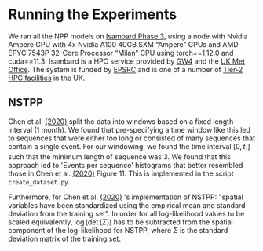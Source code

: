 # Running the Experiments

We ran all the NPP models on [Isambard Phase 3](https://gw4-isambard.github.io/docs/), using a node with Nvidia Ampere GPU with 4x Nvidia A100 40GB SXM “Ampere” GPUs and AMD EPYC 7543P 32-Core Processor “Milan” CPU using torch==1.12.0 and cuda==11.3. Isambard is a HPC service provided by [GW4](http://gw4.ac.uk/) and the [UK Met Office](https://www.metoffice.gov.uk/). The system is funded by [EPSRC](http://www.epsrc.ac.uk/) and is one of a number of [Tier-2 HPC facilities](http://www.hpc-uk.ac.uk/facilities/) in the UK.

## NSTPP 

Chen et al. [(2020)]((https://arxiv.org/pdf/2011.04583)) split the data into windows based on a fixed length interval (1 month). We found that pre-specifying a time window like this led to sequences that were either too long or consisted of many sequences that contain a single event. For our windowing, we found the time interval $[0,t_1]$ such that the minimum length of sequence was 3. We found that this approach led to 'Events per sequence' histograms that better resembled those in Chen et al. [(2020)]((https://arxiv.org/pdf/2011.04583)) Figure 11. This is implemented in the script `create_dataset.py`.

Furthermore, for Chen et al. [(2020)]((https://arxiv.org/pdf/2011.04583)) 's implementation of NSTPP: "spatial variables have been standardized using the empirical mean and standard deviation from the training set". In order for all log-likelihood values to be scaled equivalently,  $\log(\det(\Sigma))$ has to be subtracted from the spatial component of the log-likelihood for NSTPP, where $\Sigma$ is the standard deviation matrix of the training set.
